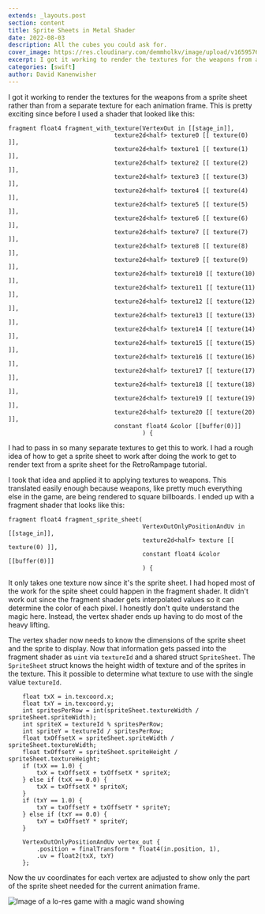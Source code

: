 ```yaml
---
extends: _layouts.post
section: content
title: Sprite Sheets in Metal Shader
date: 2022-08-03
description: All the cubes you could ask for.
cover_image: https://res.cloudinary.com/demmholkv/image/upload/v1659576217/blog/shader-sprite-sheet_p9okql.png
excerpt: I got it working to render the textures for the weapons from a sprite sheet rather than from a separate texture for each animation frame.
categories: [swift]
author: David Kanenwisher
---
```


I got it working to render the textures for the weapons from a sprite sheet rather than from a separate texture for each animation frame. This is pretty exciting since before I used a shader that looked like this:

```
fragment float4 fragment_with_texture(VertexOut in [[stage_in]],
                              texture2d<half> texture0 [[ texture(0) ]],
                              texture2d<half> texture1 [[ texture(1) ]],
                              texture2d<half> texture2 [[ texture(2) ]],
                              texture2d<half> texture3 [[ texture(3) ]],
                              texture2d<half> texture4 [[ texture(4) ]],
                              texture2d<half> texture5 [[ texture(5) ]],
                              texture2d<half> texture6 [[ texture(6) ]],
                              texture2d<half> texture7 [[ texture(7) ]],
                              texture2d<half> texture8 [[ texture(8) ]],
                              texture2d<half> texture9 [[ texture(9) ]],
                              texture2d<half> texture10 [[ texture(10) ]],
                              texture2d<half> texture11 [[ texture(11) ]],
                              texture2d<half> texture12 [[ texture(12) ]],
                              texture2d<half> texture13 [[ texture(13) ]],
                              texture2d<half> texture14 [[ texture(14) ]],
                              texture2d<half> texture15 [[ texture(15) ]],
                              texture2d<half> texture16 [[ texture(16) ]],
                              texture2d<half> texture17 [[ texture(17) ]],
                              texture2d<half> texture18 [[ texture(18) ]],
                              texture2d<half> texture19 [[ texture(19) ]],
                              texture2d<half> texture20 [[ texture(20) ]],
                              constant float4 &color [[buffer(0)]]
                                      ) {
```
I had to pass in so many separate textures to get this to work. I had a rough idea of how to get a sprite sheet to work after doing the work to get to render text from a sprite sheet for the RetroRampage tutorial.

I took that idea and applied it to applying textures to weapons. This translated easily enough because weapons, like pretty much everything else in the game, are being rendered to square billboards. I ended up with a fragment shader that looks like this:

```
fragment float4 fragment_sprite_sheet(
                                      VertexOutOnlyPositionAndUv in [[stage_in]],
                                      texture2d<half> texture [[ texture(0) ]],
                                      constant float4 &color [[buffer(0)]]
                                      ) {
```

It only takes one texture now since it's the sprite sheet. I had hoped most of the work for the spite sheet could happen in the fragment shader. It didn't work out since the fragment shader gets interpolated values so it can determine the color of each pixel. I honestly don't quite understand the magic here. Instead, the vertex shader ends up having to do most of the heavy lifting.

The vertex shader now needs to know the dimensions of the sprite sheet and the sprite to display. Now that information gets passed into the fragment shader as `uint` via `textureId` and a shared struct `SpriteSheet`. The `SpriteSheet` struct knows the height width of texture and of the sprites in the texture. This it possible to determine what texture to use with the single value `textureId`.

```
    float txX = in.texcoord.x;
    float txY = in.texcoord.y;
    int spritesPerRow = int(spriteSheet.textureWidth / spriteSheet.spriteWidth);
    int spriteX = textureId % spritesPerRow;
    int spriteY = textureId / spritesPerRow;
    float txOffsetX = spriteSheet.spriteWidth / spriteSheet.textureWidth;
    float txOffsetY = spriteSheet.spriteHeight / spriteSheet.textureHeight;
    if (txX == 1.0) {
        txX = txOffsetX + txOffsetX * spriteX;
    } else if (txX == 0.0) {
        txX = txOffsetX * spriteX;
    }
    if (txY == 1.0) {
        txY = txOffsetY + txOffsetY * spriteY;
    } else if (txY == 0.0) {
        txY = txOffsetY * spriteY;
    }

    VertexOutOnlyPositionAndUv vertex_out {
        .position = finalTransform * float4(in.position, 1),
        .uv = float2(txX, txY)
    };
```

Now the uv coordinates for each vertex are adjusted to show only the part of the sprite sheet needed for the current animation frame.



![Image of a lo-res game with a magic wand showing](https://res.cloudinary.com/demmholkv/image/upload/v1659666221/blog/sprite-sheet-wand_mmoxma.gif "Wand rendered in game with a sprite sheet")